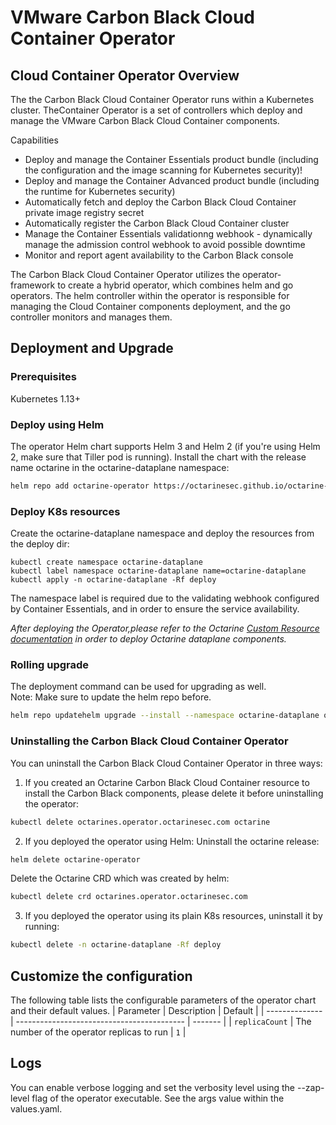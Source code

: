 # VMware Carbon Black Cloud Container Operator 
## Cloud Container Operator Overview 

The the Carbon Black Cloud Container Operator runs within a Kubernetes cluster. TheContainer Operator is a set of controllers which deploy and manage the VMware Carbon Black Cloud Container components. 
 
 Capabilities
 * Deploy and manage the Container Essentials product bundle (including the configuration and the image scanning for Kubernetes security)! 
 * Deploy and manage the Container Advanced product bundle (including the runtime for Kubernetes security) 
 * Automatically fetch and deploy the Carbon Black Cloud Container private image registry secret
 * Automatically register the Carbon Black Cloud Container cluster
 * Manage the Container Essentials validationng webhook - dynamically manage the admission control webhook to avoid possible downtime
 * Monitor and report agent availability to the Carbon Black console

The Carbon Black Cloud Container Operator utilizes the operator-framework to create a hybrid operator, which combines helm and go operators. 
The helm controller within the operator is responsible for managing the Cloud Container components deployment, and the go controller monitors and manages them. 

## Deployment and Upgrade 
### Prerequisites
Kubernetes 1.13+ 

### Deploy using Helm 
The operator Helm chart supports Helm 3 and Helm 2 (if you're using Helm 2, make sure that Tiller pod is running).
Install the chart with the release name octarine in the octarine-dataplane namespace: 

```sh
helm repo add octarine-operator https://octarinesec.github.io/octarine-operatorhelm repo updatehelm upgrade --install --namespace octarine-dataplane octarine-operator octarine-operator/octarine-operator 
```
### Deploy K8s resources 
Create the octarine-dataplane namespace and deploy the resources from the deploy dir:
```
kubectl create namespace octarine-dataplane
kubectl label namespace octarine-dataplane name=octarine-dataplane
kubectl apply -n octarine-dataplane -Rf deploy
```
The namespace label is required due to the validating webhook configured by Container Essentials, and in order to ensure the service availability. 

*After deploying the Operator,please refer to the Octarine [Custom Resource documentation](docs/octarine_cr.md) in order to deploy Octarine dataplane components.*

### Rolling upgrade 
The deployment command can be used for upgrading as well.  
Note: Make sure to update the helm repo before. 
```sh
helm repo updatehelm upgrade --install --namespace octarine-dataplane octarine-operator octarine-operator/octarine-operator 
```
### Uninstalling the Carbon Black Cloud Container Operator 
You can uninstall the Carbon Black Cloud Container Operator in three ways: 

1. If you created an Octarine Carbon Black Cloud Container resource to install the Carbon Black components, please delete it before uninstalling the operator: 

```sh
kubectl delete octarines.operator.octarinesec.com octarine 
```

2. If you deployed the operator using Helm: 
Uninstall the octarine release: 
```sh 
helm delete octarine-operator 
```

Delete the Octarine CRD which was created by helm: 
```sh
kubectl delete crd octarines.operator.octarinesec.com 
```

3. If you deployed the operator using its plain K8s resources, uninstall it by running: 

```sh
kubectl delete -n octarine-dataplane -Rf deploy 
```

## Customize the configuration 

The following table lists the configurable parameters of the operator chart and their default values. 
| Parameter      | Description                                | Default |
| -------------- | ------------------------------------------ | ------- |
| `replicaCount` | The number of the operator replicas to run | `1`     |
## Logs 
You can enable verbose logging and set the verbosity level using the --zap-level flag of the operator executable. 
See the args value within the values.yaml.